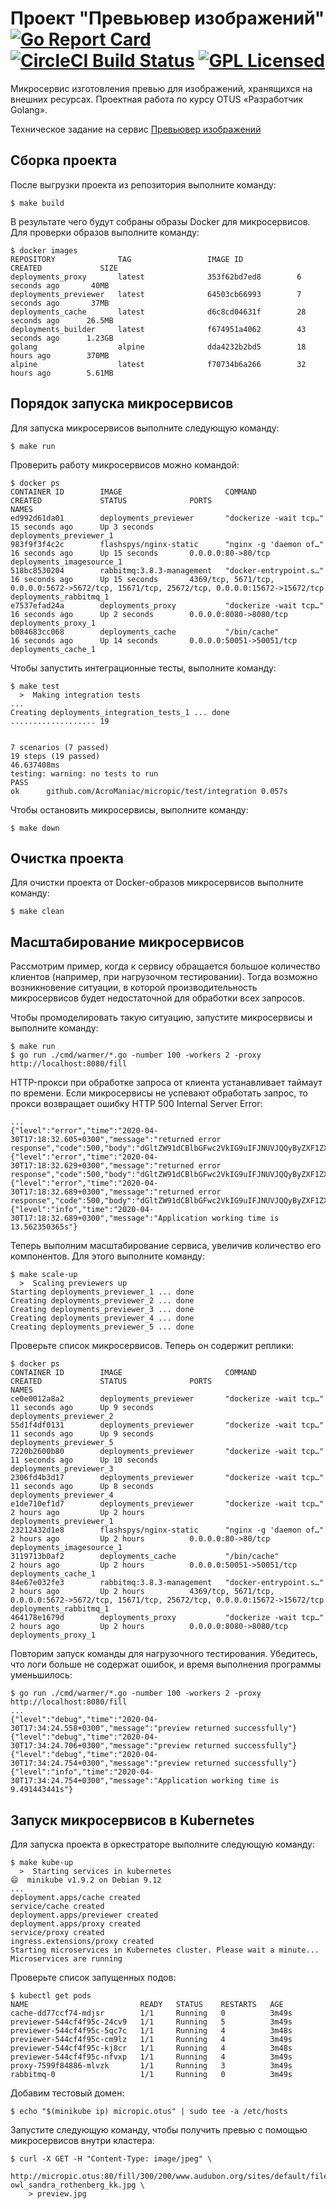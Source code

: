 # Проект "Превьювер изображений" [![Go Report Card](https://goreportcard.com/badge/github.com/AcroManiac/micropic)](https://goreportcard.com/report/github.com/AcroManiac/micropic) [![CircleCI Build Status](https://circleci.com/gh/AcroManiac/micropic.svg?style=shield)](https://circleci.com/gh/AcroManiac/micropic) [![GPL Licensed](https://img.shields.io/badge/license-GPL-green.svg)](https://raw.githubusercontent.com/AcroManiac/micropic/master/LICENSE)
Микросервис изготовления превью для изображений, хранящихся на внешних ресурсах. Проектная работа по курсу OTUS «Разработчик Golang».

Техническое задание на сервис [Превьювер изображений](https://github.com/OtusGolang/final_project/blob/master/03-image-previewer.md)

## Сборка проекта
После выгрузки проекта из репозитория выполните команду:

    $ make build

В результате чего будут собраны образы Docker для микросервисов. Для проверки образов выполните команду:

    $ docker images
    REPOSITORY              TAG                 IMAGE ID            CREATED             SIZE
    deployments_proxy       latest              353f62bd7ed8        6 seconds ago       40MB
    deployments_previewer   latest              64503cb66993        7 seconds ago       37MB
    deployments_cache       latest              d6c8cd04631f        28 seconds ago      26.5MB
    deployments_builder     latest              f674951a4062        43 seconds ago      1.23GB
    golang                  alpine              dda4232b2bd5        18 hours ago        370MB
    alpine                  latest              f70734b6a266        32 hours ago        5.61MB

## Порядок запуска микросервисов
Для запуска микросервисов выполните следующую команду:

    $ make run

Проверить работу микросервисов можно командой:

    $ docker ps
    CONTAINER ID        IMAGE                       COMMAND                  CREATED             STATUS              PORTS                                                                                        NAMES
    ed992d61da01        deployments_previewer       "dockerize -wait tcp…"   15 seconds ago      Up 3 seconds                                                                                                     deployments_previewer_1
    983f9f3f4c2c        flashspys/nginx-static      "nginx -g 'daemon of…"   16 seconds ago      Up 15 seconds       0.0.0.0:80->80/tcp                                                                           deployments_imagesource_1
    518bc8530204        rabbitmq:3.8.3-management   "docker-entrypoint.s…"   16 seconds ago      Up 15 seconds       4369/tcp, 5671/tcp, 0.0.0.0:5672->5672/tcp, 15671/tcp, 25672/tcp, 0.0.0.0:15672->15672/tcp   deployments_rabbitmq_1
    e7537efad24a        deployments_proxy           "dockerize -wait tcp…"   16 seconds ago      Up 2 seconds        0.0.0.0:8080->8080/tcp                                                                       deployments_proxy_1
    b084683cc068        deployments_cache           "/bin/cache"             16 seconds ago      Up 14 seconds       0.0.0.0:50051->50051/tcp                                                                     deployments_cache_1
    
Чтобы запустить интеграционные тесты, выполните команду:

    $ make test
      >  Making integration tests
    ...
    Creating deployments_integration_tests_1 ... done
    ................... 19
    
    
    7 scenarios (7 passed)
    19 steps (19 passed)
    46.637408ms
    testing: warning: no tests to run
    PASS
    ok  	github.com/AcroManiac/micropic/test/integration	0.057s

Чтобы остановить микросервисы, выполните команду:
    
    $ make down

## Очистка проекта
Для очистки проекта от Docker-образов микросервисов выполните команду:

    $ make clean


## Масштабирование микросервисов
Рассмотрим пример, когда к сервису обращается большое количество
клиентов (например, при нагрузочном тестировании).
Тогда возможно возникновение ситуации, в которой производительность
микросервисов будет недостаточной для обработки всех запросов.

Чтобы промоделировать такую ситуацию, запустите микросервисы и
выполните команду:

    $ make run
    $ go run ./cmd/warmer/*.go -number 100 -workers 2 -proxy http://localhost:8080/fill

HTTP-прокси при обработке запроса от клиента устанавливает
таймаут по времени. Если микросервисы не успевают обработать
запрос, то прокси возвращает ошибку HTTP 500 Internal Server Error:

    ...
    {"level":"error","time":"2020-04-30T17:18:32.605+0300","message":"returned error response","code":500,"body":"dGltZW91dCBlbGFwc2VkIG9uIFJNUVJQQyByZXF1ZXN0IHNlbmRpbmc="}
    {"level":"error","time":"2020-04-30T17:18:32.629+0300","message":"returned error response","code":500,"body":"dGltZW91dCBlbGFwc2VkIG9uIFJNUVJQQyByZXF1ZXN0IHNlbmRpbmc="}
    {"level":"error","time":"2020-04-30T17:18:32.689+0300","message":"returned error response","code":500,"body":"dGltZW91dCBlbGFwc2VkIG9uIFJNUVJQQyByZXF1ZXN0IHNlbmRpbmc="}
    {"level":"info","time":"2020-04-30T17:18:32.689+0300","message":"Application working time is 13.562350365s"}

Теперь выполним масштабирование сервиса, увеличив количество
его компонентов. Для этого выполните команду:

    $ make scale-up
      >  Scaling previewers up
    Starting deployments_previewer_1 ... done
    Creating deployments_previewer_2 ... done
    Creating deployments_previewer_3 ... done
    Creating deployments_previewer_4 ... done
    Creating deployments_previewer_5 ... done
    
Проверьте список микросервисов. Теперь он содержит реплики:

    $ docker ps
    CONTAINER ID        IMAGE                       COMMAND                  CREATED             STATUS              PORTS                                                                                        NAMES
    ce0e0012a8a2        deployments_previewer       "dockerize -wait tcp…"   11 seconds ago      Up 9 seconds                                                                                                     deployments_previewer_2
    55d1f4df0131        deployments_previewer       "dockerize -wait tcp…"   11 seconds ago      Up 9 seconds                                                                                                     deployments_previewer_5
    7220b2600b80        deployments_previewer       "dockerize -wait tcp…"   11 seconds ago      Up 10 seconds                                                                                                    deployments_previewer_3
    2306fd4b3d17        deployments_previewer       "dockerize -wait tcp…"   11 seconds ago      Up 8 seconds                                                                                                     deployments_previewer_4
    e1de710ef1d7        deployments_previewer       "dockerize -wait tcp…"   2 hours ago         Up 2 hours                                                                                                       deployments_previewer_1
    23212432d1e8        flashspys/nginx-static      "nginx -g 'daemon of…"   2 hours ago         Up 2 hours          0.0.0.0:80->80/tcp                                                                           deployments_imagesource_1
    3119713b0af2        deployments_cache           "/bin/cache"             2 hours ago         Up 2 hours          0.0.0.0:50051->50051/tcp                                                                     deployments_cache_1
    84e67e032fe3        rabbitmq:3.8.3-management   "docker-entrypoint.s…"   2 hours ago         Up 2 hours          4369/tcp, 5671/tcp, 0.0.0.0:5672->5672/tcp, 15671/tcp, 25672/tcp, 0.0.0.0:15672->15672/tcp   deployments_rabbitmq_1
    464178e1679d        deployments_proxy           "dockerize -wait tcp…"   2 hours ago         Up 2 hours          0.0.0.0:8080->8080/tcp                                                                       deployments_proxy_1

Повторим запуск команды для нагрузочного тестирования.
Убедитесь, что логи больше не содержат ошибок, и время
выполнения программы уменьшилось:

    $ go run ./cmd/warmer/*.go -number 100 -workers 2 -proxy http://localhost:8080/fill
    ...
    {"level":"debug","time":"2020-04-30T17:34:24.558+0300","message":"preview returned successfully"}
    {"level":"debug","time":"2020-04-30T17:34:24.706+0300","message":"preview returned successfully"}
    {"level":"debug","time":"2020-04-30T17:34:24.754+0300","message":"preview returned successfully"}
    {"level":"info","time":"2020-04-30T17:34:24.754+0300","message":"Application working time is 9.491443441s"}

## Запуск микросервисов в Kubernetes
Для запуска проекта в оркестраторе выполните следующую команду:

    $ make kube-up
      >  Starting services in kubernetes
    😄  minikube v1.9.2 on Debian 9.12
    ...
    deployment.apps/cache created
    service/cache created
    deployment.apps/previewer created
    deployment.apps/proxy created
    service/proxy created
    ingress.extensions/proxy created
    Starting microservices in Kubernetes cluster. Please wait a minute...
    Microservices are running

Проверьте список запущенных подов:

    $ kubectl get pods
    NAME                         READY   STATUS    RESTARTS   AGE
    cache-dd77ccf74-mdjsr        1/1     Running   0          3m49s
    previewer-544cf4f95c-24cv9   1/1     Running   5          3m49s
    previewer-544cf4f95c-5qc7c   1/1     Running   4          3m48s
    previewer-544cf4f95c-cm9lz   1/1     Running   4          3m49s
    previewer-544cf4f95c-kj8cr   1/1     Running   4          3m48s
    previewer-544cf4f95c-nfvxp   1/1     Running   4          3m49s
    proxy-7599f84886-mlvzk       1/1     Running   3          3m49s
    rabbitmq-0                   1/1     Running   0          3m49s
    
Добавим тестовый домен:

    $ echo "$(minikube ip) micropic.otus" | sudo tee -a /etc/hosts
    
Запустите следующую команду, чтобы получить превью с помощью
микросервисов внутри кластера:

    $ curl -X GET -H "Content-Type: image/jpeg" \
        http://micropic.otus:80/fill/300/200/www.audubon.org/sites/default/files/a1_1902_16_barred-owl_sandra_rothenberg_kk.jpg \
        > preview.jpg
